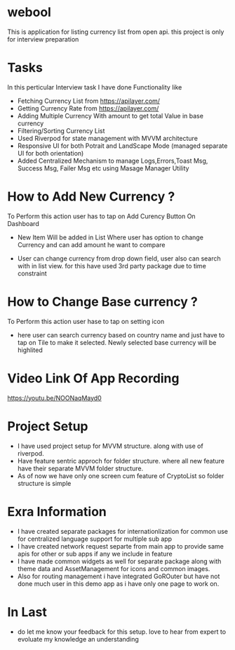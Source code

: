# webool

This is application for listing currency list from open api. this project is only for interview preparation

# Tasks

In this perticular Interview task I have done Functionality like

- Fetching Currency List from https://apilayer.com/
- Getting Currency Rate from https://apilayer.com/
- Adding Multiple Currency With amount to get total Value in base currency
- Filtering/Sorting Currency List 
- Used Riverpod for state management with MVVM architecture
- Responsive UI for both Potrait and LandScape Mode (managed separate UI for both orientation)
- Added Centralized Mechanism to manage Logs,Errors,Toast Msg, Success Msg, Failer Msg etc using Masage Manager Utility




# How to Add New Currency ?

To Perform this action user has to tap on Add Curency Button On Dashboard

- New Item Will be added in List Where user has option to change Currency and can add amount he want to compare 

- User can change currency from drop down field, user also can search with in list view. for this have used 3rd party package due to time constraint


# How to Change Base currency ?

To Perform this action user hase to tap on setting icon

- here user can search currency based on country name and just have to tap on Tile to make it selected.
  Newly selected base currency will be highlited
  

# Video Link Of App Recording

https://youtu.be/NOONaqMayd0

# Project Setup

- I have used project setup for MVVM structure. along with use of riverpod.
- Have feature sentric approch for folder structure. where all new feature have their separate MVVM folder structure.
- As of now we have only one screen cum feature of CryptoList so folder structure is simple

# Exra Information

- I have created separate packages for internationlization for common use for centralized language support for multiple sub app
- I have created network request separte from main app to provide same apis for other or sub apps if any we include in feature
- I have made common widgets as well for separate package along with theme data and AssetManagement for icons and common images.
- Also for routing management i have integrated GoROuter but have not done much user in this demo app as i have only one page to work on.

# In Last

- do let me know your feedback for this setup. love to hear from expert to evoluate my knowledge an understanding
